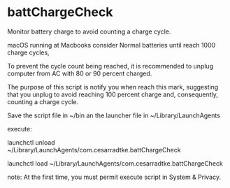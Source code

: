 # battChargeCheck

Monitor battery charge to avoid counting a charge cycle.

macOS running at Macbooks consider Normal batteries until reach 1000 charge cycles, 

To prevent the cycle count being reached, it is recommended to unplug computer from AC with 80 or 90 percent charged. 

The purpose of this script is notify you when reach this mark, suggesting that you unplug to avoid reaching 100 percent charge and, consequently, counting a charge cycle.

Save the script file in ~/bin an the launcher file in ~/Library/LaunchAgents

execute:

launchctl unload ~/Library/LaunchAgents/com.cesarradtke.battChargeCheck

launchctl load ~/Library/LaunchAgents/com.cesarradtke.battChargeCheck

note: At the first time, you must permit execute script in System & Privacy.
